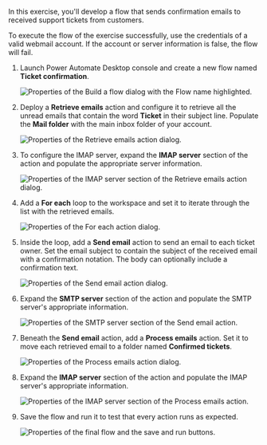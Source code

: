 In this exercise, you'll develop a flow that sends confirmation emails to received support tickets from customers.

To execute the flow of the exercise successfully, use the credentials of a valid webmail account. If the account or server information is false, the flow will fail.

1. Launch Power Automate Desktop console and create a new flow named **Ticket confirmation**.

    ![Properties of the Build a flow dialog with the Flow name highlighted.](..\media\exercise-new-flow.png)

1. Deploy a **Retrieve emails** action and configure it to retrieve all the unread emails that contain the word **Ticket** in their subject line. Populate the **Mail folder** with the main inbox folder of your account.

    ![Properties of the Retrieve emails action dialog.](..\media\exercise-retrieve-emails-action.png)

1. To configure the IMAP server, expand the **IMAP server** section of the action and populate the appropriate server information.

    ![Properties of the IMAP server section of the Retrieve emails action dialog.](..\media\exercise-retrieve-emails-action-imap.png)

1. Add a **For each** loop to the workspace and set it to iterate through the list with the retrieved emails.

    ![Properties of the For each action dialog.](..\media\exercise-for-each-action.png)

1. Inside the loop, add a **Send email** action to send an email to each ticket owner. Set the email subject to contain the subject of the received email with a confirmation notation. The body can optionally include a confirmation text.

    ![Properties of the Send email action dialog.](..\media\exercise-send-email-action.png)

1. Expand the **SMTP server** section of the action and populate the SMTP server's appropriate information.

    ![Properties of the SMTP server section of the Send email action.](..\media\exercise-send-email-action-smtp.png)

1. Beneath the **Send email** action, add a **Process emails** action. Set it to move each retrieved email to a folder named **Confirmed tickets**.

    ![Properties of the Process emails action dialog.](..\media\exercise-process-emails-action.png)

1. Expand the **IMAP server** section of the action and populate the IMAP server's appropriate information.

    ![Properties of the IMAP server section of the Process emails action.](..\media\exercise-process-emails-action-imap.png)

1. Save the flow and run it to test that every action runs as expected.

    ![Properties of the final flow and the save and run buttons.](..\media\exercise-final-flow.png)
